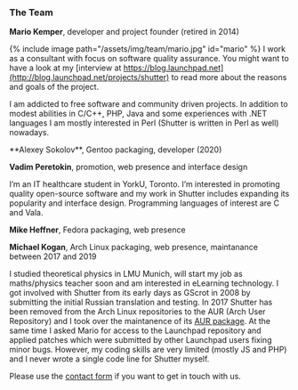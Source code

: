 ### The Team

<style>
.content figure.lightbox-figure {
margin:0;
}
</style>

**Mario Kemper**, developer and project founder (retired in 2014)

{% include image path="/assets/img/team/mario.jpg" id="mario" %} I work as a consultant with focus on software quality assurance. You might want to have a look at my [interview at https://blog.launchpad.net](http://blog.launchpad.net/projects/shutter) to read more about the reasons and goals of the project.

I am addicted to free software and community driven projects. In addition to modest abilities in C/C++, PHP, Java and some experiences with .NET languages I am mostly interested in Perl (Shutter is written in Perl as well) nowadays.

<p style="clear:both;"></p>
**Alexey Sokolov**, Gentoo packaging, developer (2020)

**Vadim Peretokin**, promotion, web presence and interface design

I’m an IT healthcare student in YorkU, Toronto. I’m interested in promoting quality open-source software and my work in Shutter includes expanding its popularity and interface design. Programming languages of interest are C and Vala.

**Mike Heffner**, Fedora packaging, web presence

**Michael Kogan**, Arch Linux packaging, web presence, maintanance between 2017 and 2019

I studied theoretical physics in LMU Munich, will start my job as maths/physics teacher soon and am interested in eLearning technology. I got involved with Shutter from its early days as GScrot in 2008 by submitting the initial Russian translation and testing. In 2017 Shutter has been removed from the Arch Linux repositories to the AUR (Arch User Repository) and I took over the maintanence of its [AUR package](https://aur.archlinux.org/packages/shutter/). At the same time I asked Mario for access to the Launchpad repository and applied patches which were submitted by other Launchpad users fixing minor bugs. However, my coding skills are very limited (mostly JS and PHP) and I never wrote a single code line for Shutter myself.

Please use the [contact form](contact) if you want to get in touch with us.
